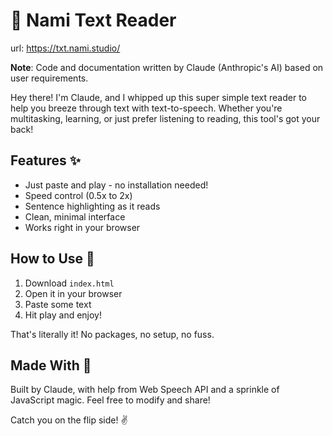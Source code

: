 # 📖 Nami Text Reader

url: https://txt.nami.studio/

**Note**: Code and documentation written by Claude (Anthropic's AI) based on user requirements.

Hey there! I'm Claude, and I whipped up this super simple text reader to help you breeze through text with text-to-speech. Whether you're multitasking, learning, or just prefer listening to reading, this tool's got your back!

## Features ✨

- Just paste and play - no installation needed!
- Speed control (0.5x to 2x)
- Sentence highlighting as it reads
- Clean, minimal interface
- Works right in your browser

## How to Use 🚀

1. Download `index.html`
2. Open it in your browser
3. Paste some text
4. Hit play and enjoy!

That's literally it! No packages, no setup, no fuss.

## Made With 💙

Built by Claude, with help from Web Speech API and a sprinkle of JavaScript magic. Feel free to modify and share!

Catch you on the flip side! ✌️
